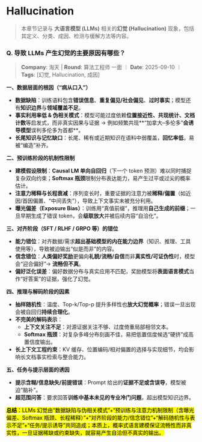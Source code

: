 # Hallucination
> 本章节记录与 **大语言模型 (LLMs)** 相关的**幻觉 (Hallucination)** 现象，包括其定义、分类、成因、检测与缓解方法等内容。

### Q. 导致 LLMs 产生幻觉的主要原因有哪些？
> **Company**: 淘天 | **Round**: 算法工程师 一面 ｜ **Date**: 2025-09-10 ｜ **Tags**: [幻觉, Hallucination, 成因]

**一、数据层面的根因（“病从口入”）**  
- **数据缺陷**：训练语料包含**错误信息**、**重复偏见/社会偏见**、**过时事实**；模型还有**知识边界**与**领域覆盖不足**。  
- **事实利用率低 & 伪相关模式**：模型可能过度依赖**位置接近性、共现统计、文档计数**等启发式，而非真实因果与证据 → 例如频繁共现**“加拿大–多伦多”**会诱导模型**误判多伦多为首都**。  
- **长尾知识与记忆缺口**：长尾、稀有或近期知识在语料中弱覆盖，**回忆率低**，易被“编造”补齐。

**二、预训练阶段的机制性限制**  
- **建模假设限制**：**Causal LM 单向自回归**（下一个 token 预测）难以同时捕捉复杂双向约束；**Softmax 瓶颈**限制分布表达能力，易产生过平或过尖的概率估计。  
- **注意力稀释与长程衰减**：序列变长时，重要证据的注意力被**稀释/偏置**（如近因/首因偏置、“中间丢失”），导致上下文事实未被充分利用。  
- **曝光偏差（Exposure Bias）**：训练用“真值前缀”，推理用**自己生成的前缀**；一旦早期生成了错误 token，会**级联放大**并被后续内容“自洽化”。

**三、对齐阶段（SFT / RLHF / GRPO 等）的错位**  
- **能力错位**：对齐数据/需求**超出基础模型的内在能力边界**（知识、推理、工具使用等），导致被迫输出“似是而非”的内容。  
- **信念错位**：**人类偏好奖励**更偏向**礼貌/流畅/自信**而非**真实性/可证伪性**时，模型会“迎合偏好”→ **流畅但不真**。  
- **偏好泛化误差**：偏好数据分布与真实应用不匹配，奖励模型将**表面语言模式**当作“好答案”的证据，强化了幻觉。

**四、推理与解码阶段的因素**  
- **抽样随机性**：温度、Top-k/Top-p 提升多样性也**放大幻觉概率**；错误一旦出现会被自回归**持续合理化**。  
- **不完美的解码表示**：  
  - **上下文关注不足**：对源证据关注不够、过度倚重局部相邻文本。  
  - **Softmax 瓶颈**：对复杂多峰分布刻画不佳，易把低置信度候选“硬挤”成高置信度输出。  
- **长上下文工程约束**：KV 缓存、位置编码/相对偏置的选择与实现细节，均会影响长文档事实检索与整合能力。

**五、任务与提示层面的诱因**  
- **提示含糊/信息缺失/前提错误**：Prompt 给出的**证据不足或含误导**，模型被迫“脑补”。  
- **超范围问答**：要求回答**训练中基本未见的专业冷门问题**，超出模型知识边界。

<mark>**总结**：LLMs 幻觉由“数据缺陷与伪相关模式”+“预训练与注意力机制限制（含曝光偏差、Softmax 瓶颈、长程稀释）”+“对齐阶段的能力/信念错位”+“解码随机性与表示不足”+“任务/提示诱导”共同造成；本质上，概率式语言建模保证流畅性而非真实性，一旦证据稀缺或约束缺失，就容易产生自洽但不真实的输出。</mark>
